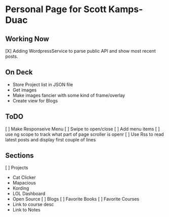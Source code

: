 # Personal Page for Scott Kamps-Duac

## Working Now
[X] Adding WordpressService to parse public API and show most recent posts.

## On Deck
 - Store Project list in JSON file
 - Get images
 - Make images fancier with some kind of frame/overlay
 - Create view for Blogs


## ToDO

[ ] Make Responseive Menu
	[ ] Swipe to open/close
	[ ] Add menu items
	[ ] use ng scope to track what part of page scroller is openr
[ ] Use Rss to read latest posts and display first couple of lines

## Sections

[ ] Projects
 - Cat Clicker
 - Mapacious
 - Kording
 - LOL Dashboard
 - Open Source
[ ] Blogs
[ ] Favorite Books
[ ] Favorite Courses
 - Link to course desc
 - Link to Notes

